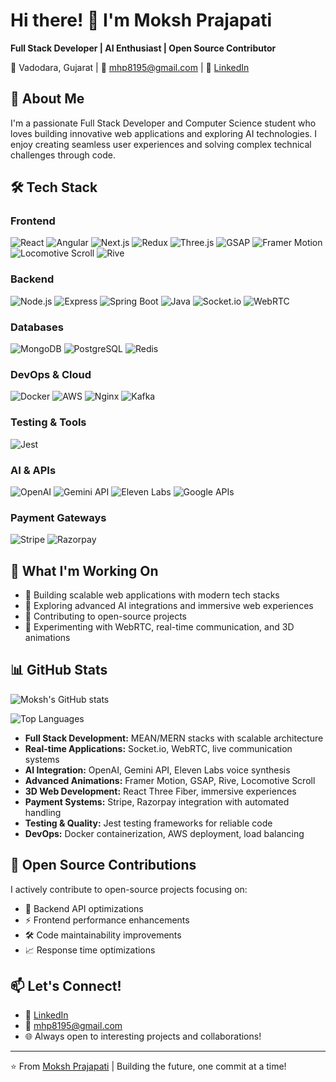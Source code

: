 # Hi there! 👋 I'm Moksh Prajapati

**Full Stack Developer | AI Enthusiast | Open Source Contributor**

📍 Vadodara, Gujarat | 📧 mhp8195@gmail.com | 🔗 [LinkedIn](https://linkedin.com/in/mokshprajapati)

## 🚀 About Me

I'm a passionate Full Stack Developer and Computer Science student who loves building innovative web applications and exploring AI technologies. I enjoy creating seamless user experiences and solving complex technical challenges through code.

## 🛠️ Tech Stack

### Frontend
![React](https://img.shields.io/badge/-React-61DAFB?style=flat-square&logo=react&logoColor=black)
![Angular](https://img.shields.io/badge/-Angular-DD0031?style=flat-square&logo=angular&logoColor=white)
![Next.js](https://img.shields.io/badge/-Next.js-000000?style=flat-square&logo=next.js&logoColor=white)
![Redux](https://img.shields.io/badge/-Redux-764ABC?style=flat-square&logo=redux&logoColor=white)
![Three.js](https://img.shields.io/badge/-Three.js-000000?style=flat-square&logo=three.js&logoColor=white)
![GSAP](https://img.shields.io/badge/-GSAP-88CE02?style=flat-square&logo=greensock&logoColor=white)
![Framer Motion](https://img.shields.io/badge/-Framer%20Motion-0055FF?style=flat-square&logo=framer&logoColor=white)
![Locomotive Scroll](https://img.shields.io/badge/-Locomotive%20Scroll-000000?style=flat-square&logoColor=white)
![Rive](https://img.shields.io/badge/-Rive-FF6B6B?style=flat-square&logoColor=white)

### Backend
![Node.js](https://img.shields.io/badge/-Node.js-339933?style=flat-square&logo=node.js&logoColor=white)
![Express](https://img.shields.io/badge/-Express-000000?style=flat-square&logo=express&logoColor=white)
![Spring Boot](https://img.shields.io/badge/-Spring%20Boot-6DB33F?style=flat-square&logo=spring-boot&logoColor=white)
![Java](https://img.shields.io/badge/-Java-007396?style=flat-square&logo=java&logoColor=white)
![Socket.io](https://img.shields.io/badge/-Socket.io-010101?style=flat-square&logo=socket.io&logoColor=white)
![WebRTC](https://img.shields.io/badge/-WebRTC-333333?style=flat-square&logo=webrtc&logoColor=white)

### Databases
![MongoDB](https://img.shields.io/badge/-MongoDB-47A248?style=flat-square&logo=mongodb&logoColor=white)
![PostgreSQL](https://img.shields.io/badge/-PostgreSQL-336791?style=flat-square&logo=postgresql&logoColor=white)
![Redis](https://img.shields.io/badge/-Redis-DC382D?style=flat-square&logo=redis&logoColor=white)

### DevOps & Cloud
![Docker](https://img.shields.io/badge/-Docker-2496ED?style=flat-square&logo=docker&logoColor=white)
![AWS](https://img.shields.io/badge/-AWS-232F3E?style=flat-square&logo=amazon-aws&logoColor=white)
![Nginx](https://img.shields.io/badge/-Nginx-009639?style=flat-square&logo=nginx&logoColor=white)
![Kafka](https://img.shields.io/badge/-Kafka-231F20?style=flat-square&logo=apache-kafka&logoColor=white)

### Testing & Tools
![Jest](https://img.shields.io/badge/-Jest-C21325?style=flat-square&logo=jest&logoColor=white)

### AI & APIs
![OpenAI](https://img.shields.io/badge/-OpenAI-412991?style=flat-square&logo=openai&logoColor=white)
![Gemini API](https://img.shields.io/badge/-Gemini%20API-4285F4?style=flat-square&logo=google&logoColor=white)
![Eleven Labs](https://img.shields.io/badge/-Eleven%20Labs-000000?style=flat-square&logoColor=white)
![Google APIs](https://img.shields.io/badge/-Google%20APIs-4285F4?style=flat-square&logo=google&logoColor=white)

### Payment Gateways
![Stripe](https://img.shields.io/badge/-Stripe-008CDD?style=flat-square&logo=stripe&logoColor=white)
![Razorpay](https://img.shields.io/badge/-Razorpay-02042B?style=flat-square&logo=razorpay&logoColor=white)

## 🎯 What I'm Working On

- 🔭 Building scalable web applications with modern tech stacks
- 🌱 Exploring advanced AI integrations and immersive web experiences
- 👯 Contributing to open-source projects
- 🤖 Experimenting with WebRTC, real-time communication, and 3D animations

## 📊 GitHub Stats

![Moksh's GitHub stats](https://github-readme-stats.vercel.app/api?username=yourusername&show_icons=true&theme=radical)

![Top Languages](https://github-readme-stats.vercel.app/api/top-langs/?username=yourusername&layout=compact&theme=radical)

- **Full Stack Development:** MEAN/MERN stacks with scalable architecture
- **Real-time Applications:** Socket.io, WebRTC, live communication systems
- **AI Integration:** OpenAI, Gemini API, Eleven Labs voice synthesis
- **Advanced Animations:** Framer Motion, GSAP, Rive, Locomotive Scroll
- **3D Web Development:** React Three Fiber, immersive experiences
- **Payment Systems:** Stripe, Razorpay integration with automated handling
- **Testing & Quality:** Jest testing frameworks for reliable code
- **DevOps:** Docker containerization, AWS deployment, load balancing

## 🤝 Open Source Contributions

I actively contribute to open-source projects focusing on:
- 🚀 Backend API optimizations
- ⚡ Frontend performance enhancements  
- 🛠️ Code maintainability improvements
- 📈 Response time optimizations

## 📫 Let's Connect!

- 💼 [LinkedIn](https://linkedin.com/in/mokshprajapati)
- 📧 mhp8195@gmail.com
- 🌐 Always open to interesting projects and collaborations!

---

⭐️ From [Moksh Prajapati](https://github.com/yourusername) | Building the future, one commit at a time!
